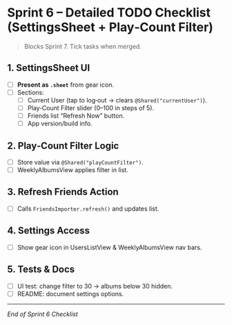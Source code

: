 # Sprint 6 – Detailed TODO Checklist (SettingsSheet + Play‑Count Filter)

> Blocks Sprint 7. Tick tasks when merged.

## 1. SettingsSheet UI

- [ ] **Present as `.sheet`** from gear icon.
- [ ] Sections:
  - [ ] Current User (tap to log‑out → clears `@Shared("currentUser")`).
  - [ ] Play‑Count Filter slider (0–100 in steps of 5).
  - [ ] Friends list “Refresh Now” button.
  - [ ] App version/build info.

## 2. Play‑Count Filter Logic

- [ ] Store value via `@Shared("playCountFilter")`.
- [ ] WeeklyAlbumsView applies filter in list.

## 3. Refresh Friends Action

- [ ] Calls `FriendsImporter.refresh()` and updates list.

## 4. Settings Access

- [ ] Show gear icon in UsersListView & WeeklyAlbumsView nav bars.

## 5. Tests & Docs

- [ ] UI test: change filter to 30 → albums below 30 hidden.
- [ ] README: document settings options.

---

*End of Sprint 6 Checklist*
